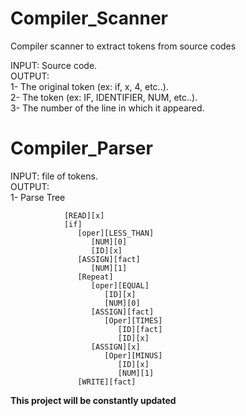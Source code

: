 # Compiler_Scanner
Compiler scanner to extract tokens from source codes 

INPUT: Source code.                                                                                                                                                       
OUTPUT:                                                                                                                                                                 
        1- The original token (ex: if, x, 4, etc..).                                                                                                                    
        2- The token (ex: IF, IDENTIFIER, NUM, etc..).                                                                                                                  
        3- The number of the line in which it appeared.                                                                                                                   
    
# Compiler_Parser
INPUT: file of tokens.                                                                                                                                                  
OUTPUT:                                                                                                                                                                         
        1- Parse Tree
        
                [READ][x]
                [if]
                   [oper][LESS_THAN]
                      [NUM][0]
                      [ID][x]
                   [ASSIGN][fact]
                      [NUM][1]
                   [Repeat]
                      [oper][EQUAL]
                         [ID][x]
                         [NUM][0]
                      [ASSIGN][fact]
                         [Oper][TIMES]
                            [ID][fact]
                            [ID][x]
                      [ASSIGN][x]
                         [Oper][MINUS]
                            [ID][x]
                            [NUM][1]
                   [WRITE][fact]
                      
**This project will be constantly updated**
